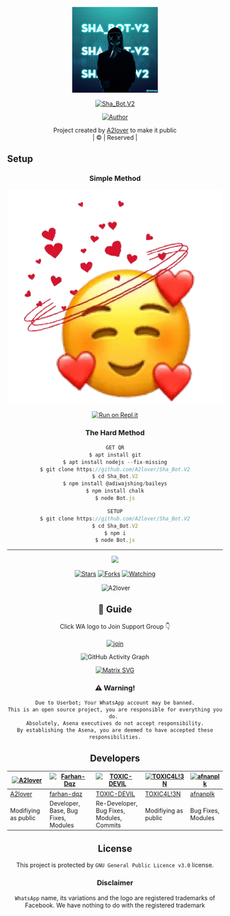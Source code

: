
<div align="center">
  <img border-radius: 15px src="IMG-20211125-WA0007.jpg"width="200" height="200"/>
  <p align="center">
    
    
<a href="#"><img title="Sha_Bot.V2" src="https://img.shields.io/badge/Sha_Bot.V2-green?colorA=%23ff0000&colorB=%23017e40&style=for-the-badge"></a>
</p>
  <p align="center">
<a href=https://github.com/A2lover"><img title="Author" src="https://img.shields.io/badge/Author-(hunk!nd3 p4d4y41!-BotMWOL?color=blue&style=for-the-badge&logo=whatsapp"></a>
</p>
</div>
<p align="center">
Project created by <a href="https://github.com/A2lover">A2lover</a> to make it public
    <br>
       | © |
        Reserved |
    <br> 
</p>

## Setup
<div align="center">

  ### Simple Method
  
[![Deploy](IMG-20211124-WA0023.png)](https://heroku.com/deploy?template=https://github.com/A2lover/Sha_Bot.V2) 
  
[![Run on Repl.it](https://repl.it/badge/github/quiec/whatsAlfa)](https://replit.com/@A2lover/Sha_Bot.V2?v=1)
  
### The Hard Method
```js
GET QR
$ apt install git
$ apt install nodejs --fix-missing
$ git clone https://github.com/A2lover/Sha_Bot.V2
$ cd Sha_Bot.V2
$ npm install @adiwajshing/baileys
$ npm install chalk
$ node Bot.js
```
      
```js
SETUP
$ git clone https://github.com/A2lover/Sha_Bot.V2
$ cd Sha_Bot.V2
$ npm i
$ node Bot.js
```

----

  <p align="center">
  <a href="https://github.com/A2lover/Sha_Bot.V2">
    
<a href="https:https://github.com/A2lover?tab=followers">
<img src="https://img.shields.io/github/repo-size/A2lover/Sha_Bot.V2?color=green&label=Repo%20total%20size&style=plastic">
<p align="center">
<a href="https://github.com/A2lover/followers"
<img title="Followers" src="https://img.shields.io/github/followers/A2lover?color=blue&style=flat-square"></a>
<a href="https://github.com/A2lover/Sha_Bot.V2/stargazers/"><img title="Stars" src="https://img.shields.io/github/stars/A2lover/Sha_Bot.V2?color=blue&style=flat-square"></a>
<a href="https://github.com/A2lover/Sha_Bot.V2/network/members"><img title="Forks" src="https://img.shields.io/github/forks/A2lover/Sha_Bot.V2?color=blue&style=flat-square"></a>
<a href="https://github.com/A2lover/Sha_Bot.V2/watchers"><img title="Watching" src="https://img.shields.io/github/watchers/A2lover/Sha_Bot.V2?label=Watchers&color=blue&style=flat-square"></a>
</p>

<p align="center">
<p>&nbsp;<img align="center" src="https://github-readme-stats.vercel.app/api?username=A2lover&show_icons=true&theme=dark&locale=en" alt="A2lover" /></p>
    
## 📢 Guide
Click WA logo to Join Support Group 👇
    <br>
<br>
  [![join](https://github.com/A2lover/Sha_Bot.V2/blob/master/🍭)](https://chat.whatsapp.com/J4DrqlOQYr05LnEfYCoovI)
  <div align="center">
       
  ![GitHub Activity Graph](https://activity-graph.herokuapp.com/graph?username=A2lover&bg_color=000000&color=4fff67&line=4fff67&point=ffffff&area=true&hide_border=true)
  </div>
 
  
  [![Matrix SVG](https://raw.githubusercontent.com/rodrigograca31/rodrigograca31/master/matrix.svg)](https://chat.whatsapp.com/J4DrqlOQYr05LnEfYCoovI)
                     
### ⚠️ Warning! 
```
Due to Userbot; Your WhatsApp account may be banned.
This is an open source project, you are responsible for everything you do. 
Absolutely, Asena executives do not accept responsibility.
By establishing the Asena, you are deemed to have accepted these responsibilities.
```

## Developers
  <div align="center">
    
[![A2lover](https://github.com/A2lover.png?size=100)](https://github.com/A2lover) | [![Farhan-Dqz](https://github.com/farhan-dqz.png?size=100)](https://github.com/farhan-dqz) | [![TOXIC-DEVIL](https://github.com/TOXIC-DEVIL.png?size=100)](https://github.com/TOXIC-DEVIL) |  [![TOXIC4L!3N](https://github.com/Alien-alfa.png?size=100)](https://github.com/AI-VIKI) | [![afnanplk](https://github.com/afnanplk.png?size=100)](https://github.com/afnanplk) 
----|----|----|----|----
[A2lover](https://github.com/A2lover) | [farhan-dqz](https://github.com/farhan-dqz) | [TOXIC-DEVIL](https://github.com/TOXIC-DEVIL) | [TOXIC4L!3N](https://github.com/AI-VIKI) | [afnanplk](https://github.com/afnanplk) 
Modifiying as public | Developer, Base, Bug Fixes, Modules| Re-Developer, Bug Fixes, Modules, Commits |  Modifiying  as   public | Bug Fixes, Modules 
  </div>
    


## License
This project is protected by `GNU General Public Licence v3.0` license.

### Disclaimer
`WhatsApp` name, its variations and the logo are registered trademarks of Facebook. We have nothing to do with the registered trademark
